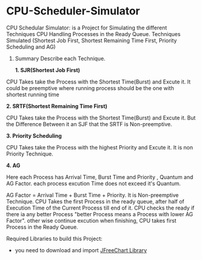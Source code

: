 # CPU-Scheduler-Simulator
CPU Schedular Simulator: is a Project for Simulating the different Techniques CPU Handling Processes in the Ready Queue. Techniques Simulated (Shortest Job First, Shortest Remaining Time First, Priority Scheduling and AG)

1. Summary Describe each Technique.

   **1. SJR(Shortest Job First)**

CPU Takes take the Process with the Shortest Time(Burst) and Excute it. It could be preemptive where running process should be the one with shortest running time

**2. SRTF(Shortest Remaining Time First)**
  
CPU Takes take the Process with the Shortest Time(Burst) and Excute it. But the Difference Between it an SJF that the SRTF is Non-preemptive.

**3. Priority Scheduling**

CPU Takes take the Process with the highest Priority and Excute it. It is non Priority Technique.

**4. AG**

Here each Process has Arrival Time, Burst Time and Priority , Quantum and AG Factor. each process excution Time does not exceed it's Quantum.

AG Factor = Arrival Time + Burst Time + Priority. It is Non-preemptive Technique. CPU Takes the first Process in the ready queue, after half of Execution Time of the Current Process till end of it. CPU checks the ready if there ia any better Process "better Process means a Process with lower AG Factor". other wise continue excution when finishing, CPU takes first Process in the Ready Queue.

Required Libraries to build this Project:

- you need to download and import [JFreeChart Library](http://www.jfree.org/jfreechart/)
